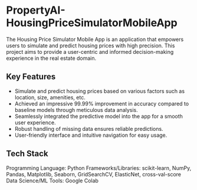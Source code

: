 # PropertyAI-HousingPriceSimulatorMobileApp

The Housing Price Simulator Mobile App is an application that empowers users to simulate and predict housing prices with high precision. This project aims to provide a user-centric and informed decision-making experience in the real estate domain.

## Key Features

- Simulate and predict housing prices based on various factors such as location, size, amenities, etc.
- Achieved an impressive 99.99% improvement in accuracy compared to baseline models through meticulous data analysis.
- Seamlessly integrated the predictive model into the app for a smooth user experience.
- Robust handling of missing data ensures reliable predictions.
- User-friendly interface and intuitive navigation for easy usage.

## Tech Stack

Programming Language: Python
Frameworks/Libraries: scikit-learn, NumPy, Pandas, Matplotlib, Seaborn, GridSearchCV, ElasticNet, cross-val-score
Data Science/ML Tools: Google Colab


